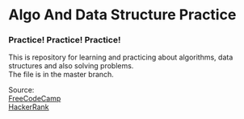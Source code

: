 # Algo And Data Structure Practice

### Practice! Practice! Practice!
This is repository for learning and practicing about algorithms, data structures and also solving problems.
<br />
The file is in the master branch.

Source:
<br />
<a rel="dct:publisher"
     href="https://www.freecodecamp.org/learn/">
    <span property="dct:title">FreeCodeCamp</span></a>
<br />
<a rel="dct:publisher"
     href="https://www.hackerrank.com">
    <span property="dct:title">HackerRank</span></a>
